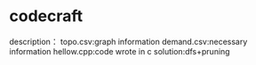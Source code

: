 # codecraft
description：
topo.csv:graph information
demand.csv:necessary information
hellow.cpp:code wrote in c
solution:dfs+pruning
